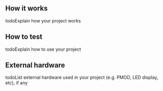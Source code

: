 <!---

This file is used to generate your project datasheet. Please fill in the information below and delete any unused
sections.

You can also include images in this folder and reference them in the markdown. Each image must be less than
512 kb in size, and the combined size of all images must be less than 1 MB.
-->

## How it works

todoExplain how your project works

## How to test

todoExplain how to use your project

## External hardware

todoList external hardware used in your project (e.g. PMOD, LED display, etc), if any
